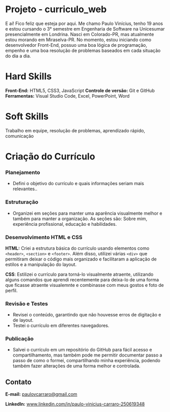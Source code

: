 # Projeto - curriculo_web

E aí! Fico feliz que esteja por aqui. Me chamo Paulo Vinícius, tenho 19 anos e estou cursando o 3° semestre em Engenharia de Software na Unicesumar presencialmente em Londrina. Nasci em Colorado-PR, mas atualmente estou morando em Miraselva-PR. No momento, estou iniciando como desenvolvedor Front-End, possuo uma boa lógica de programação, empenho e uma boa resolução de problemas baseados em cada situação do dia a dia.

# Hard Skills 
**Front-End:** HTML5, CSS3, JavaScript
**Controle de versão:** Git e GitHub
**Ferramentas:** Visual Studio Code, Excel, PowerPoint, Word

# Soft Skills 
 Trabalho em equipe, resolução de problemas, aprendizado rápido, comunicação 

# Criação do Currículo

### Planejamento
- Defini o objetivo do currículo e quais informações seriam mais relevantes..

### Estruturação
- Organizei em seções para manter uma aparência visualmente melhor e também para manter a organização. As seções são: Sobre mim, experiência profissional, educação e habilidades.

### Desenvolvimento HTML e CSS
**HTML:** Criei a estrutura básica do currículo usando elementos como `<header>`, `<section>` e `<footer>`. Além disso, utilizei várias  `<div>` que permitiram deixar o código mais organizado e  facilitaram a aplicação de estilos e a manipulação do layout.

**CSS**: Estilizei o currículo para torná-lo visualmente atraente, utilizando alguns comandos que aprendi recentemente para deixa-lo de uma  forma que ficasse atraente visualemnte e combinasse com meus gostos e foto de perfil.

### Revisão e Testes
- Revisei o conteúdo, garantindo que não houvesse erros de digitação e de layout.
- Testei o currículo em diferentes navegadores.

### Publicação
- Salvei o currículo em um repositório do GitHub para fácil acesso e compartilhamento, mas também pode me permitir documentar passo a passo de como  o formei, compartilhando minha experiência, podendo também fazer alterações de uma forma melhor e controlada.

## Contato

**E-mail:** paulovcarraro@gmail.com

**LinkedIn:** www.linkedin.com/in/paulo-vinicius-carraro-250619348